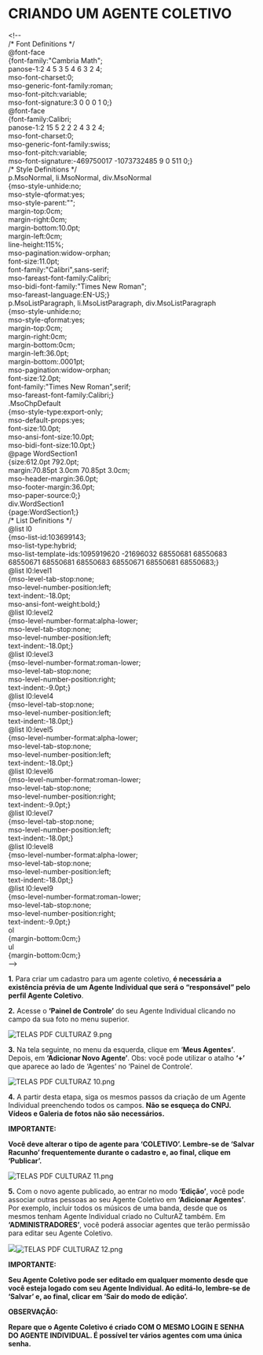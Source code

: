 # CRIANDO UM AGENTE COLETIVO

  
&lt;!--  
 /\* Font Definitions \*/  
 @font-face  
	{font-family:"Cambria Math";  
	panose-1:2 4 5 3 5 4 6 3 2 4;  
	mso-font-charset:0;  
	mso-generic-font-family:roman;  
	mso-font-pitch:variable;  
	mso-font-signature:3 0 0 0 1 0;}  
@font-face  
	{font-family:Calibri;  
	panose-1:2 15 5 2 2 2 4 3 2 4;  
	mso-font-charset:0;  
	mso-generic-font-family:swiss;  
	mso-font-pitch:variable;  
	mso-font-signature:-469750017 -1073732485 9 0 511 0;}  
 /\* Style Definitions \*/  
 p.MsoNormal, li.MsoNormal, div.MsoNormal  
	{mso-style-unhide:no;  
	mso-style-qformat:yes;  
	mso-style-parent:"";  
	margin-top:0cm;  
	margin-right:0cm;  
	margin-bottom:10.0pt;  
	margin-left:0cm;  
	line-height:115%;  
	mso-pagination:widow-orphan;  
	font-size:11.0pt;  
	font-family:"Calibri",sans-serif;  
	mso-fareast-font-family:Calibri;  
	mso-bidi-font-family:"Times New Roman";  
	mso-fareast-language:EN-US;}  
p.MsoListParagraph, li.MsoListParagraph, div.MsoListParagraph  
	{mso-style-unhide:no;  
	mso-style-qformat:yes;  
	margin-top:0cm;  
	margin-right:0cm;  
	margin-bottom:0cm;  
	margin-left:36.0pt;  
	margin-bottom:.0001pt;  
	mso-pagination:widow-orphan;  
	font-size:12.0pt;  
	font-family:"Times New Roman",serif;  
	mso-fareast-font-family:Calibri;}  
.MsoChpDefault  
	{mso-style-type:export-only;  
	mso-default-props:yes;  
	font-size:10.0pt;  
	mso-ansi-font-size:10.0pt;  
	mso-bidi-font-size:10.0pt;}  
@page WordSection1  
	{size:612.0pt 792.0pt;  
	margin:70.85pt 3.0cm 70.85pt 3.0cm;  
	mso-header-margin:36.0pt;  
	mso-footer-margin:36.0pt;  
	mso-paper-source:0;}  
div.WordSection1  
	{page:WordSection1;}  
 /\* List Definitions \*/  
 @list l0  
	{mso-list-id:103699143;  
	mso-list-type:hybrid;  
	mso-list-template-ids:1095919620 -21696032 68550681 68550683 68550671 68550681 68550683 68550671 68550681 68550683;}  
@list l0:level1  
	{mso-level-tab-stop:none;  
	mso-level-number-position:left;  
	text-indent:-18.0pt;  
	mso-ansi-font-weight:bold;}  
@list l0:level2  
	{mso-level-number-format:alpha-lower;  
	mso-level-tab-stop:none;  
	mso-level-number-position:left;  
	text-indent:-18.0pt;}  
@list l0:level3  
	{mso-level-number-format:roman-lower;  
	mso-level-tab-stop:none;  
	mso-level-number-position:right;  
	text-indent:-9.0pt;}  
@list l0:level4  
	{mso-level-tab-stop:none;  
	mso-level-number-position:left;  
	text-indent:-18.0pt;}  
@list l0:level5  
	{mso-level-number-format:alpha-lower;  
	mso-level-tab-stop:none;  
	mso-level-number-position:left;  
	text-indent:-18.0pt;}  
@list l0:level6  
	{mso-level-number-format:roman-lower;  
	mso-level-tab-stop:none;  
	mso-level-number-position:right;  
	text-indent:-9.0pt;}  
@list l0:level7  
	{mso-level-tab-stop:none;  
	mso-level-number-position:left;  
	text-indent:-18.0pt;}  
@list l0:level8  
	{mso-level-number-format:alpha-lower;  
	mso-level-tab-stop:none;  
	mso-level-number-position:left;  
	text-indent:-18.0pt;}  
@list l0:level9  
	{mso-level-number-format:roman-lower;  
	mso-level-tab-stop:none;  
	mso-level-number-position:right;  
	text-indent:-9.0pt;}  
ol  
	{margin-bottom:0cm;}  
ul  
	{margin-bottom:0cm;}  
--&gt;  


**1.**      Para criar um cadastro para um agente coletivo, **é necessária a existência prévia de um Agente Individual que será o “responsável” pelo perfil Agente Coletivo**.

**2.**      Acesse o **‘Painel de Controle’** do seu Agente Individual clicando no campo da sua foto no menu superior.

![TELAS PDF CULTURAZ 9.png](file:///C:/Users/break/AppData/Local/Packages/oice_16_974fa576_32c1d314_1798/AC/Temp/msohtmlclip1/01/clip_image002.gif)

**3.**      Na tela seguinte, no menu da esquerda, clique em ‘**Meus Agentes’**. Depois, em **‘Adicionar Novo Agente’**. Obs: você pode utilizar o atalho **‘+’** que aparece ao lado de ‘Agentes’ no ‘Painel de Controle’.

![TELAS PDF CULTURAZ 10.png](file:///C:/Users/break/AppData/Local/Packages/oice_16_974fa576_32c1d314_1798/AC/Temp/msohtmlclip1/01/clip_image004.gif)

**4.**      A partir desta etapa, siga os mesmos passos da criação de um Agente Individual preenchendo todos os campos. **Não se esqueça do CNPJ.**          **Vídeos e Galeria de fotos não são necessários.**

**IMPORTANTE:**

**Você deve alterar o tipo de agente para ‘COLETIVO’. Lembre-se de ‘Salvar Racunho’ frequentemente durante o cadastro e, ao final, clique em ‘Publicar’.**

![TELAS PDF CULTURAZ 11.png](file:///C:/Users/break/AppData/Local/Packages/oice_16_974fa576_32c1d314_1798/AC/Temp/msohtmlclip1/01/clip_image006.gif)

**5.**      Com o novo agente publicado, ao entrar no modo **‘Edição’**, você pode associar outras pessoas ao seu Agente Coletivo em **‘Adicionar Agentes’**. Por exemplo, incluir todos os músicos de uma banda, desde que os mesmos tenham Agente Individual criado no CulturAZ também. Em **‘ADMINISTRADORES’**, você poderá associar agentes que terão permissão para editar seu Agente Coletivo.

![](file:///C:/Users/break/AppData/Local/Packages/oice_16_974fa576_32c1d314_1798/AC/Temp/msohtmlclip1/01/clip_image007.gif)![TELAS PDF CULTURAZ 12.png](file:///C:/Users/break/AppData/Local/Packages/oice_16_974fa576_32c1d314_1798/AC/Temp/msohtmlclip1/01/clip_image009.gif)

**IMPORTANTE:**

**Seu Agente Coletivo pode ser editado em qualquer momento desde que você esteja logado com seu Agente Individual. Ao editá-lo, lembre-se de ‘Salvar’ e, ao final, clicar em ‘Sair do modo de edição’.**

**OBSERVAÇÃO:**

**Repare que o Agente Coletivo é criado COM O MESMO LOGIN E SENHA DO AGENTE INDIVIDUAL. É possível ter vários agentes com uma única senha.**

